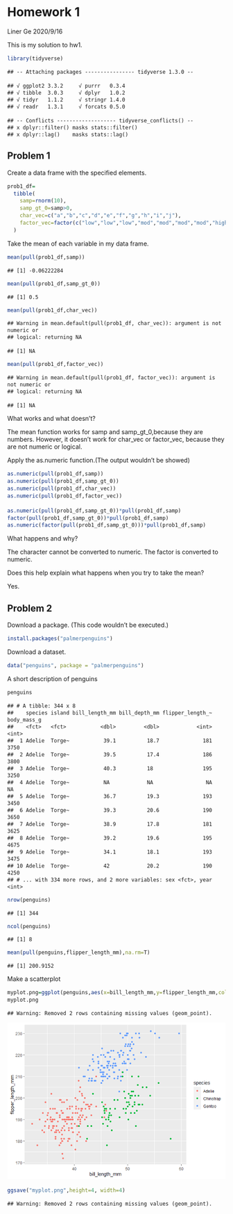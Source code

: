 Homework 1
================
Liner Ge
2020/9/16

This is my solution to hw1.

``` r
library(tidyverse)
```

    ## -- Attaching packages ---------------- tidyverse 1.3.0 --

    ## √ ggplot2 3.3.2     √ purrr   0.3.4
    ## √ tibble  3.0.3     √ dplyr   1.0.2
    ## √ tidyr   1.1.2     √ stringr 1.4.0
    ## √ readr   1.3.1     √ forcats 0.5.0

    ## -- Conflicts ------------------- tidyverse_conflicts() --
    ## x dplyr::filter() masks stats::filter()
    ## x dplyr::lag()    masks stats::lag()

## Problem 1

Create a data frame with the specified elements.

``` r
prob1_df=
  tibble(
    samp=rnorm(10),
    samp_gt_0=samp>0,
    char_vec=c("a","b","c","d","e","f","g","h","i","j"),
    factor_vec=factor(c("low","low","low","mod","mod","mod","mod","high","high","high"))
  )
```

Take the mean of each variable in my data frame.

``` r
mean(pull(prob1_df,samp))
```

    ## [1] -0.06222284

``` r
mean(pull(prob1_df,samp_gt_0))
```

    ## [1] 0.5

``` r
mean(pull(prob1_df,char_vec))
```

    ## Warning in mean.default(pull(prob1_df, char_vec)): argument is not numeric or
    ## logical: returning NA

    ## [1] NA

``` r
mean(pull(prob1_df,factor_vec))
```

    ## Warning in mean.default(pull(prob1_df, factor_vec)): argument is not numeric or
    ## logical: returning NA

    ## [1] NA

What works and what doesn’t?

The mean function works for samp and samp\_gt\_0,because they are
numbers. However, it doesn’t work for char\_vec or factor\_vec, because
they are not numeric or logical.

Apply the as.numeric function.(The output wouldn’t be showed)

``` r
as.numeric(pull(prob1_df,samp))
as.numeric(pull(prob1_df,samp_gt_0))
as.numeric(pull(prob1_df,char_vec))
as.numeric(pull(prob1_df,factor_vec))

as.numeric(pull(prob1_df,samp_gt_0))*pull(prob1_df,samp)
factor(pull(prob1_df,samp_gt_0))*pull(prob1_df,samp)
as.numeric(factor(pull(prob1_df,samp_gt_0)))*pull(prob1_df,samp)
```

What happens and why?

The character cannot be converted to numeric. The factor is converted to
numeric.

Does this help explain what happens when you try to take the mean?

Yes.

## Problem 2

Download a package. (This code wouldn’t be executed.)

``` r
install.packages("palmerpenguins")
```

Download a dataset.

``` r
data("penguins", package = "palmerpenguins")
```

A short description of penguins

``` r
penguins
```

    ## # A tibble: 344 x 8
    ##    species island bill_length_mm bill_depth_mm flipper_length_~ body_mass_g
    ##    <fct>   <fct>           <dbl>         <dbl>            <int>       <int>
    ##  1 Adelie  Torge~           39.1          18.7              181        3750
    ##  2 Adelie  Torge~           39.5          17.4              186        3800
    ##  3 Adelie  Torge~           40.3          18                195        3250
    ##  4 Adelie  Torge~           NA            NA                 NA          NA
    ##  5 Adelie  Torge~           36.7          19.3              193        3450
    ##  6 Adelie  Torge~           39.3          20.6              190        3650
    ##  7 Adelie  Torge~           38.9          17.8              181        3625
    ##  8 Adelie  Torge~           39.2          19.6              195        4675
    ##  9 Adelie  Torge~           34.1          18.1              193        3475
    ## 10 Adelie  Torge~           42            20.2              190        4250
    ## # ... with 334 more rows, and 2 more variables: sex <fct>, year <int>

``` r
nrow(penguins)
```

    ## [1] 344

``` r
ncol(penguins)
```

    ## [1] 8

``` r
mean(pull(penguins,flipper_length_mm),na.rm=T)
```

    ## [1] 200.9152

Make a scatterplot

``` r
myplot.png=ggplot(penguins,aes(x=bill_length_mm,y=flipper_length_mm,color=species))+geom_point()
myplot.png
```

    ## Warning: Removed 2 rows containing missing values (geom_point).

![](p8105_hw1_lg3156_files/figure-gfm/unnamed-chunk-8-1.png)<!-- -->

``` r
ggsave("myplot.png",height=4, width=4)
```

    ## Warning: Removed 2 rows containing missing values (geom_point).
